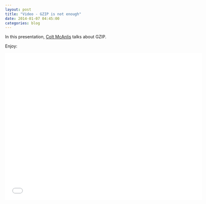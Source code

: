 ```yaml
---
layout: post
title: "Video - GZIP is not enough"
date: 2014-01-07 04:45:00
categories: blog
---
```


In this presentation, <a href="https://twitter.com/duhroach" target="_blank">Colt McAnlis</a> talks about GZIP.

Enjoy:

<iframe width="648" height="486" src="//www.youtube.com/embed/whGwm0Lky2s" frameborder="0" allowfullscreen></iframe>